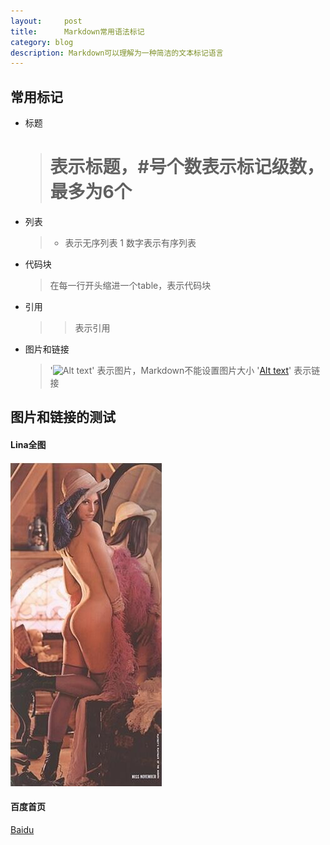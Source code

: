 ```yaml
---
layout:     post
title:      Markdown常用语法标记
category: blog
description: Markdown可以理解为一种简洁的文本标记语言
---
```


## 常用标记

* 标题
  > # 表示标题，#号个数表示标记级数，最多为6个

* 列表
  > * 表示无序列表
  > 1 数字表示有序列表

* 代码块
  > 在每一行开头缩进一个table，表示代码块

* 引用
  > > 表示引用

* 图片和链接
  > '![Alt text](path)' 表示图片，Markdown不能设置图片大小
  > '[Alt text](path)' 表示链接


## 图片和链接的测试

#### Lina全图
![Lina](/images/Markdown/lena.jpg)

#### 百度首页
[Baidu](http://baidu.com  "Baidu链接测试")